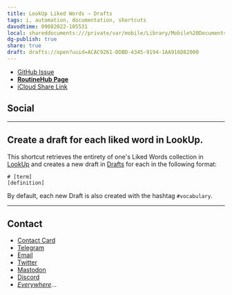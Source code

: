 ```yaml
---
title: LookUp Liked Words ⇨ Drafts
tags: i, automation, documentation, shortcuts
davodtime: 09082022-105531
local: shareddocuments:///private/var/mobile/Library/Mobile%20Documents/iCloud~md~obsidian/Documents/OBSHIDDIAN/drafts/ACAC9261-DDBD-4345-9194-1AA916D82000.md
dg-publish: true
share: true
draft: drafts://open?uuid=ACAC9261-DDBD-4345-9194-1AA916D82000
---
```


- [GitHub Issue](https://github.com/extratone/i/issues/208)
- [**RoutineHub Page**](https://routinehub.co/shortcut/12336)
- [iCloud Share Link](https://www.icloud.com/shortcuts/a3c5a54df03d49bb9b05fc01dcdd8edd)

## Social

---

## Create a draft for each liked word in LookUp.

This shortcut retrieves the entirety of one's Liked Words collection in [LookUp](https://apps.apple.com/us/app/lookup-english-dictionary/id872564448) and creates a new draft in [Drafts](https://apps.apple.com/us/app/drafts/id1236254471) for each in the following format:

```
# [term]
[definition]
```

By default, each new Draft is also created with the hashtag `#vocabulary`.

---

## Contact

- [Contact Card](https://davidblue.wtf/db.vcf)
- [Telegram](https://t.me/extratone)
- [Email](mailto:davidblue@extratone.com) 
- [Twitter](https://twitter.com/NeoYokel)
- [Mastodon](https://mastodon.social/@DavidBlue)
- [Discord](https://discord.gg/0b9KQUKP858b0iZF)
- [*Everywhere*](https://raindrop.io/davidblue/social-directory-21059174)...